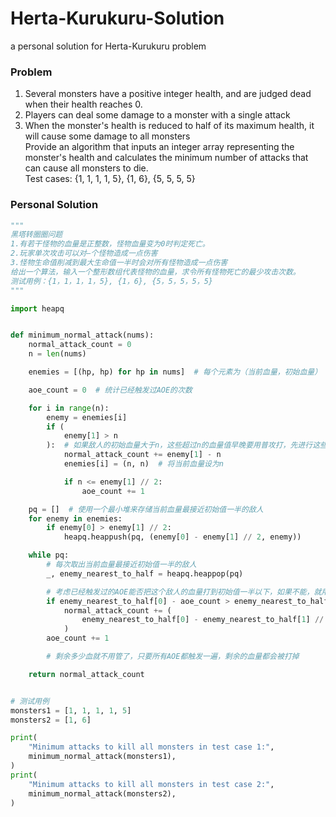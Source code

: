 # Herta-Kurukuru-Solution
a personal solution for Herta-Kurukuru problem

### Problem
1. Several monsters have a positive integer health, and are judged dead when their health reaches 0.  
2. Players can deal some damage to a monster with a single attack  
3. When the monster's health is reduced to half of its maximum health, it will cause some damage to all monsters  
Provide an algorithm that inputs an integer array representing the monster's health and calculates the minimum number of attacks that can cause all monsters to die.  
Test cases: {1, 1, 1, 1, 5}, {1, 6}, {5, 5, 5, 5}  

### Personal Solution
```python
"""
黑塔转圈圈问题
1.有若干怪物的血量是正整数，怪物血量变为0时判定死亡。
2.玩家单次攻击可以对—个怪物造成一点伤害
3.怪物生命值削减到最大生命值一半时会对所有怪物造成一点伤害
给出一个算法，输入一个整形数组代表怪物的血量，求令所有怪物死亡的最少攻击次数。
测试用例：{1，1，1，1，5}, {1，6}, {5，5，5，5，5}
"""

import heapq


def minimum_normal_attack(nums):
    normal_attack_count = 0
    n = len(nums)

    enemies = [(hp, hp) for hp in nums]  # 每个元素为（当前血量，初始血量）

    aoe_count = 0  # 统计已经触发过AOE的次数

    for i in range(n):
        enemy = enemies[i]
        if (
            enemy[1] > n
        ):  # 如果敌人的初始血量大于n，这些超过n的血量值早晚要用普攻打，先进行这些普攻，有利于更早触发AOE
            normal_attack_count += enemy[1] - n
            enemies[i] = (n, n)  # 将当前血量设为n

            if n <= enemy[1] // 2:
                aoe_count += 1

    pq = []  # 使用一个最小堆来存储当前血量最接近初始值一半的敌人
    for enemy in enemies:
        if enemy[0] > enemy[1] // 2:
            heapq.heappush(pq, (enemy[0] - enemy[1] // 2, enemy))

    while pq:
        # 每次取出当前血量最接近初始值一半的敌人
        _, enemy_nearest_to_half = heapq.heappop(pq)

        # 考虑已经触发过的AOE能否把这个敌人的血量打到初始值一半以下，如果不能，就用普攻打到触发AOE为止
        if enemy_nearest_to_half[0] - aoe_count > enemy_nearest_to_half[1] // 2:
            normal_attack_count += (
                enemy_nearest_to_half[0] - enemy_nearest_to_half[1] // 2 - aoe_count
            )
        aoe_count += 1

        # 剩余多少血就不用管了，只要所有AOE都触发一遍，剩余的血量都会被打掉

    return normal_attack_count


# 测试用例
monsters1 = [1, 1, 1, 1, 5]
monsters2 = [1, 6]

print(
    "Minimum attacks to kill all monsters in test case 1:",
    minimum_normal_attack(monsters1),
)
print(
    "Minimum attacks to kill all monsters in test case 2:",
    minimum_normal_attack(monsters2),
)

```
